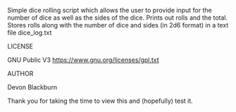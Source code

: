 


Simple dice rolling script which allows the user to provide input for the number
of dice as well as the sides of the dice.  Prints out rolls and the total.
Stores rolls along with the number of dice and sides (in 2d6 format) in a text
file dice_log.txt





LICENSE

GNU Public V3 https://www.gnu.org/licenses/gpl.txt


AUTHOR

Devon Blackburn


Thank you for taking the time to view this and (hopefully) test it.
